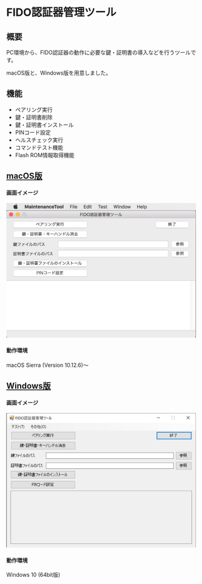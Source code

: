# FIDO認証器管理ツール

## 概要
PC環境から、FIDO認証器の動作に必要な鍵・証明書の導入などを行うツールです。

macOS版と、Windows版を用意しました。

## 機能
* ペアリング実行
* 鍵・証明書削除
* 鍵・証明書インストール
* PINコード設定
* ヘルスチェック実行
* コマンドテスト機能
* Flash ROM情報取得機能

## [macOS版](macOSApp)

#### 画面イメージ
<img src="assets/0001.png" width="500">

#### 動作環境
macOS Sierra (Version 10.12.6)〜

## [Windows版](WindowsExe)

#### 画面イメージ
<img src="assets/0002.png" width="500">

#### 動作環境
Windows 10 (64bit版)
